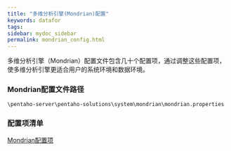 ```yaml
---
title: "多维分析引擎(Mondrian)配置"
keywords: datafor
tags:
sidebar: mydoc_sidebar
permalink: mondrian_config.html
---
```



多维分析引擎（Mondrian）配置文件包含几十个配置项，通过调整这些配置项，使多维分析引擎更适合用户的系统环境和数据环境。

### Mondrian配置文件路径

```
\pentaho-server\pentaho-solutions\system\mondrian\mondrian.properties
```

### 配置项清单

[Mondrian配置项](https://mondrian.pentaho.com/documentation/configuration.php)

